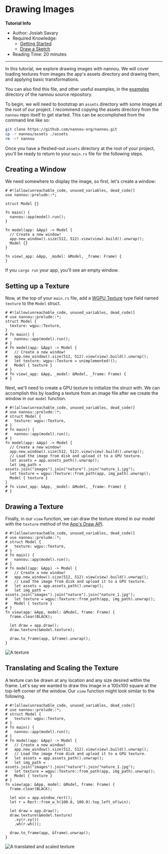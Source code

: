 # Drawing Images

**Tutorial Info**

- Author: Josiah Savary
- Required Knowledge:
    - [Getting Started](/getting_started.md)
    - [Draw a Sketch](./draw-a-sketch.md)
- Reading Time: 20 minutes

---

In this tutorial, we explore drawing images with nannou. We will cover loading textures from images the app's assets directory and drawing them, and applying basic transformations.

You can also find this file, and other useful examples, in the [examples](https://github.com/nannou-org/nannou/tree/master/examples) directory of the nannou source repository.

To begin, we will need to bootstrap an `assets` directory with some images at the root of our project. I recommend copying the assets directory from the `nannou` repo itself to get started. This can be accomplished from the command line like so:

```bash
git clone https://github.com/nannou-org/nannou.git
cp -r nannou/assets ./assets
rm -rf nannou
```

Once you have a fleshed-out `assets` directory at the root of your project, you'll be ready to return to your `main.rs` file for the following steps.

## Creating a Window

We need somewhere to display the image, so first, let's create a window:

```rust,no_run
# #![allow(unreachable_code, unused_variables, dead_code)]
use nannou::prelude::*;

struct Model {}

fn main() {
  nannou::app(model).run();
}

fn model(app: &App) -> Model {
  // Create a new window!
  app.new_window().size(512, 512).view(view).build().unwrap();
  Model {}
}

fn view(_app: &App, _model: &Model, _frame: Frame) {
}
```

If you `cargo run` your app, you'll see an empty window.

## Setting up a Texture

Now, at the top of your `main.rs` file, add a [WGPU Texture](https://docs.rs/nannou/latest/nannou/wgpu/struct.Texture.html) type field named `texture` to the `Model` struct.

```rust,no_run
# #![allow(unreachable_code, unused_variables, dead_code)]
# use nannou::prelude::*;
struct Model {
  texture: wgpu::Texture,
}
# fn main() {
#   nannou::app(model).run();
# }
# fn model(app: &App) -> Model {
#   // Create a new window!
#   app.new_window().size(512, 512).view(view).build().unwrap();
#   let texture: wgpu::Texture = unimplemented!();
#   Model { texture }
# }
# fn view(_app: &App, _model: &Model, _frame: Frame) {
# }
```

Next, we'll need to create a GPU texture to initialize the struct with. We can accomplish this by loading a texture from an image file after we create the window in our `model` function.

```rust,no_run
# #![allow(unreachable_code, unused_variables, dead_code)]
# use nannou::prelude::*;
# struct Model {
#   texture: wgpu::Texture,
# }
# fn main() {
#   nannou::app(model).run();
# }
fn model(app: &App) -> Model {
  // Create a new window!
  app.new_window().size(512, 512).view(view).build().unwrap();
  // Load the image from disk and upload it to a GPU texture.
  let assets = app.assets_path().unwrap();
  let img_path = assets.join("images").join("nature").join("nature_1.jpg");
  let texture = wgpu::Texture::from_path(app, img_path).unwrap();
  Model { texture }
}
# fn view(_app: &App, _model: &Model, _frame: Frame) {
# }
```

## Drawing a Texture

Finally, in our `view` function, we can draw the texture stored in our model with the `texture` method of the [App's Draw API](https://docs.rs/nannou/latest/nannou/draw/struct.Draw.html).

```rust,no_run
# #![allow(unreachable_code, unused_variables, dead_code)]
# use nannou::prelude::*;
# struct Model {
#   texture: wgpu::Texture,
# }
# fn main() {
#   nannou::app(model).run();
# }
# fn model(app: &App) -> Model {
#   // Create a new window!
#   app.new_window().size(512, 512).view(view).build().unwrap();
#   // Load the image from disk and upload it to a GPU texture.
#   let assets = app.assets_path().unwrap();
#   let img_path = assets.join("images").join("nature").join("nature_1.jpg");
#   let texture = wgpu::Texture::from_path(app, img_path).unwrap();
#   Model { texture }
# }
fn view(app: &App, model: &Model, frame: Frame) {
  frame.clear(BLACK);

  let draw = app.draw();
  draw.texture(&model.texture);

  draw.to_frame(app, &frame).unwrap();
}
```
![A texture](./images/drawing-images-0.png)

## Translating and Scaling the Texture

A texture can be drawn at any location and any size desired within the frame. Let's say we wanted to draw this image in a 100x100 square at the top-left corner of the window. Our `view` function might look similar to the following.


```rust,no_run
# #![allow(unreachable_code, unused_variables, dead_code)]
# use nannou::prelude::*;
# struct Model {
#   texture: wgpu::Texture,
# }
# fn main() {
#   nannou::app(model).run();
# }
# fn model(app: &App) -> Model {
#   // Create a new window!
#   app.new_window().size(512, 512).view(view).build().unwrap();
#   // Load the image from disk and upload it to a GPU texture.
#   let assets = app.assets_path().unwrap();
#   let img_path = assets.join("images").join("nature").join("nature_1.jpg");
#   let texture = wgpu::Texture::from_path(app, img_path).unwrap();
#   Model { texture }
# }
fn view(app: &App, model: &Model, frame: Frame) {
  frame.clear(BLACK);

  let win = app.window_rect();
  let r = Rect::from_w_h(100.0, 100.0).top_left_of(win);

  let draw = app.draw();
  draw.texture(&model.texture)
    .xy(r.xy())
    .wh(r.wh());

  draw.to_frame(app, &frame).unwrap();
}
```
![A translated and scaled texture](./images/drawing-images-1.png)


